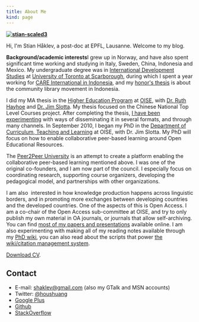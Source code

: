 ```yaml
---
title: About Me
kind: page
---
```


**[![stian-scaled3](http://reganmian.net/blog/wp-content/uploads/2009/03/stian-scaled3-239x300.jpg)](http://reganmian.net/blog/wp-content/uploads/2009/03/stian-scaled3.jpg)**

Hi, I'm Stian Håklev, a post-doc at EPFL, Lausanne. Welcome to
my blog.

**Background/academic interests**I grew up in Norway, and have also
spent significant time working and studying in Italy, Sweden, China,
Indonesia and Mexico. My undergraduate degree was in [International
Development
Studies](http://www.utsc.utoronto.ca/~socsci/int_dev_studies.html) at
[University of Toronto at Scarborough](http://www.utsc.utoronto.ca/),
during which I spent a year working for [CARE International in
Indonesia](http://www.careindonesia.or.id/index.asp?lg=en&sb=1&dt=1&id=),
and my [honor's thesis](http://eprints.rclis.org/14659/) is about the
community library movement in Indonesia.

I did my MA thesis in the [Higher Education
Program](http://www.oise.utoronto.ca/tps/Programs/Higher_Education/index.html)
at [OISE](http://www.oise.utoronto.ca), with [Dr. Ruth
Hayhoe](http://bellsouthpwp.net/h/a/hayhoe/) and [Dr. Jim
Slotta](http://www.oise.utoronto.ca/depts/ctl/facultystaff/profiles/profile.php?lastname=Slotta&firstname=James).
My thesis focused on the Chinese National Top Level Courses project.
After completing the thesis, [I have been
experimenting](http://reganmian.net/top-level-courses) with ways of
disseminating it in several formats, and through many channels. In
September 2010, I began my PhD in the [Department of Curriculum,
Teaching and Learning](http://www.oise.utoronto.ca/depts/ctl/) at OISE,
with Dr. Jim Slotta. My PhD will focus on how to enable collaborative
peer-based learning around Open Educational Resources.

The [Peer2Peer University](http://p2pu.org) is an attempt to create a
platform enabling the collaborative peer-based learning mentioned above.
I was one of the original co-founders, and I am now part of the council.
I especially focus on coordinating research, supporting course
organizers, developing the pedagogical model, and partnerships with
other organizations.

I am also  interested in how knowledge production happens across
linguistic borders, and in promoting more exchanges between developing
countries and the developed countries. One of the aspects of this is
Open Access. I am a co-chair of the Open Access sub-committee at OISE,
and try to only publish my own material in OA journals, or journals that
allow self-archiving. You can find [most of my papers and
presentations](http://reganmian.net/blog/publications-and-presentations)
available online. I am also experimenting with making all of my reading
notes available through my [PhD wiki](http://reganmian.net/wiki), you
can also read about the scripts that power [the wiki/citation management
system](http://reganmian.net/wiki/researchr:start).

[Download CV](http://reganmian.net/files/CV-Stian-Haklev.pdf).

## Contact

* E-mail: [shaklev@gmail.com](mailto:shaklev@gmail.com) (also
my GTalk and MSN accounts) 
* Twitter: [@houshuang](http://twitter.com/houshuang)
* [Google Plus](https://plus.google.com/107702703184747130690?rel=author)
* [Github](http://github.com/houshuang)
* [StackOverflow](http://stackoverflow.com/users/764519/stian-haklev)
